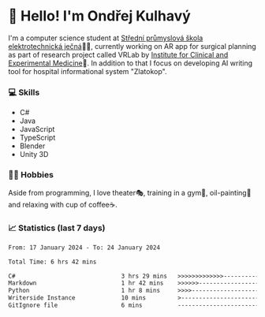 # 👋 Hello! I'm Ondřej Kulhavý

I'm a computer science student at [Střední průmyslová škola elektrotechnická ječná](https://www.spsejecna.cz/)👨‍🎓, currently working on AR app for surgical planning as part of research project called VRLab by [Institute for Clinical and Experimental Medicine](https://www.ikem.cz/en/)🏥.
In addition to that I focus on developing AI writing tool for hospital informational system "Zlatokop".

### 💻 Skills
- C#
- Java
- JavaScript
- TypeScript
- Blender
- Unity 3D

### 🏋️‍♂️ Hobbies

Aside from programming, I love theater🎭, training in a gym💪, oil-painting🎨 and relaxing with cup of coffee☕.
### 📈 Statistics (last 7 days)
<!--START_SECTION:waka-->

```txt
From: 17 January 2024 - To: 24 January 2024

Total Time: 6 hrs 42 mins

C#                              3 hrs 29 mins   >>>>>>>>>>>>>------------   51.93 %
Markdown                        1 hr 42 mins    >>>>>>-------------------   25.36 %
Python                          1 hr 8 mins     >>>>---------------------   16.96 %
Writerside Instance             10 mins         >------------------------   02.59 %
GitIgnore file                  6 mins          -------------------------   01.55 %
```

<!--END_SECTION:waka-->



